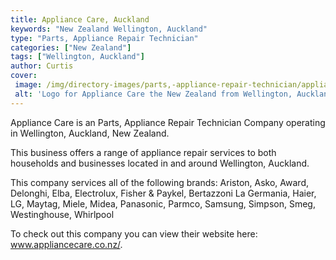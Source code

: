 ```yaml
---
title: Appliance Care, Auckland
keywords: "New Zealand Wellington, Auckland"
type: "Parts, Appliance Repair Technician"
categories: ["New Zealand"]
tags: ["Wellington, Auckland"]
author: Curtis
cover: 
 image: /img/directory-images/parts,-appliance-repair-technician/appliance-care.webp
 alt: 'Logo for Appliance Care the New Zealand from Wellington, Auckland'
---
```


Appliance Care is an Parts, Appliance Repair Technician Company operating in Wellington, Auckland, New Zealand.

This business offers a range of appliance repair services to both households and businesses located in and around Wellington, Auckland.

This company services all of the following brands: Ariston, Asko, Award, Delonghi, Elba, Electrolux, Fisher & Paykel, Bertazzoni La Germania, Haier, LG, Maytag, Miele, Midea, Panasonic, Parmco, Samsung, Simpson, Smeg, Westinghouse, Whirlpool

To check out this company you can view their website here: www.appliancecare.co.nz/.
